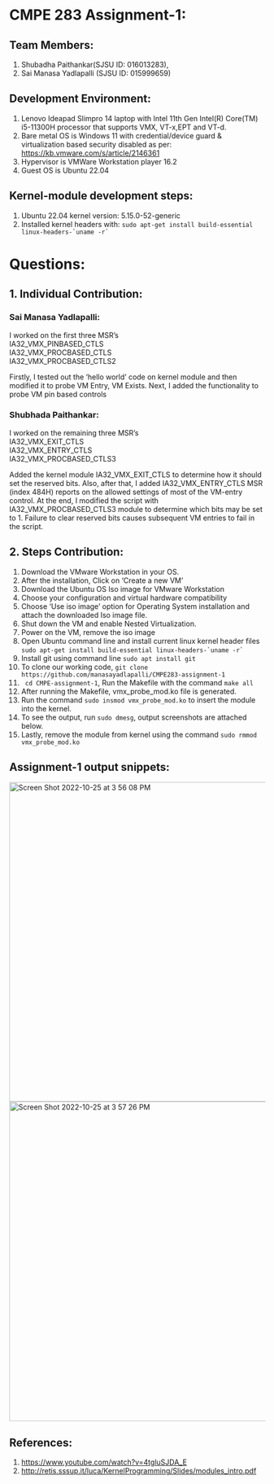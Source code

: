 
# CMPE 283 Assignment-1:
## Team Members:
1. Shubadha Paithankar(SJSU ID: 016013283), 
2. Sai Manasa Yadlapalli (SJSU ID: 015999659)

## Development Environment:
  1. Lenovo Ideapad Slimpro 14 laptop with Intel 11th Gen Intel(R) Core(TM) i5-11300H processor that supports VMX, VT-x,EPT and VT-d.
  2. Bare metal OS is Windows 11 with credential/device guard & virtualization based security disabled as per: https://kb.vmware.com/s/article/2146361
  3. Hypervisor is VMWare Workstation player 16.2
  4. Guest OS is Ubuntu 22.04

## Kernel-module development steps:
  1. Ubuntu 22.04 kernel version: 5.15.0-52-generic
  2. Installed kernel headers with: 
  ``` sudo apt-get install build-essential linux-headers-`uname -r` ```
  
# Questions:
## 1. Individual Contribution:

### Sai Manasa Yadlapalli:
I worked on the first three MSR’s <br>
IA32_VMX_PINBASED_CTLS <br>
IA32_VMX_PROCBASED_CTLS <br>
IA32_VMX_PROCBASED_CTLS2 <br>

Firstly, I tested out the ‘hello world’ code on kernel module and then modified it to probe VM Entry, VM Exists. Next, I added the functionality to probe VM pin based controls <br>

### Shubhada Paithankar:
I worked on the remaining three MSR’s <br>
IA32_VMX_EXIT_CTLS  <br>
IA32_VMX_ENTRY_CTLS  <br>
IA32_VMX_PROCBASED_CTLS3 

Added the kernel module IA32_VMX_EXIT_CTLS to determine how it should set the reserved bits. Also, after that, I added IA32_VMX_ENTRY_CTLS MSR (index 484H) reports on the allowed settings of most of the VM-entry control. At the end, I modified the script with  IA32_VMX_PROCBASED_CTLS3 module to determine which bits may be set to 1. Failure to clear reserved bits causes subsequent VM entries to fail in the script.


## 2. Steps Contribution:
1) Download the VMware Workstation in your OS. 
2) After the installation, Click on ‘Create a new VM’
3) Download the Ubuntu OS Iso image for VMware Workstation
4) Choose your configuration and virtual hardware compatibility
5) Choose ‘Use iso image’ option for Operating System installation and attach the downloaded Iso image file.
6) Shut down the VM and enable Nested Virtualization.
7) Power on the VM, remove the iso image
8) Open Ubuntu command line and install current linux kernel header files 
     ``` sudo apt-get install build-essential linux-headers-`uname -r` ```
9) Install git using command line ``` sudo apt install git ```
10) To clone our working code, 
    ``` git clone https://github.com/manasayadlapalli/CMPE283-assignment-1 ```
11) ``` cd CMPE-assignment-1```, Run the Makefile with the command ``` make all ```
12) After running the Makefile, vmx_probe_mod.ko file is generated.
13) Run the command ```sudo insmod vmx_probe_mod.ko``` to insert the module into the kernel.
14) To see the output, run ```sudo dmesg```, output screenshots are attached below.
15) Lastly, remove the module from kernel using the command
      ```sudo rmmod vmx_probe_mod.ko ```


## Assignment-1 output snippets:

<img width="628" alt="Screen Shot 2022-10-25 at 3 56 08 PM" src="https://user-images.githubusercontent.com/99461999/197897398-8098d199-1986-46dd-8321-dd00ac5a7c6e.png">

<img width="628" alt="Screen Shot 2022-10-25 at 3 57 26 PM" src="https://user-images.githubusercontent.com/99461999/197897505-e05de32c-3515-403a-8b24-00fa2ae91893.png">

## References: 
1. https://www.youtube.com/watch?v=4tgluSJDA_E
2. http://retis.sssup.it/luca/KernelProgramming/Slides/modules_intro.pdf

